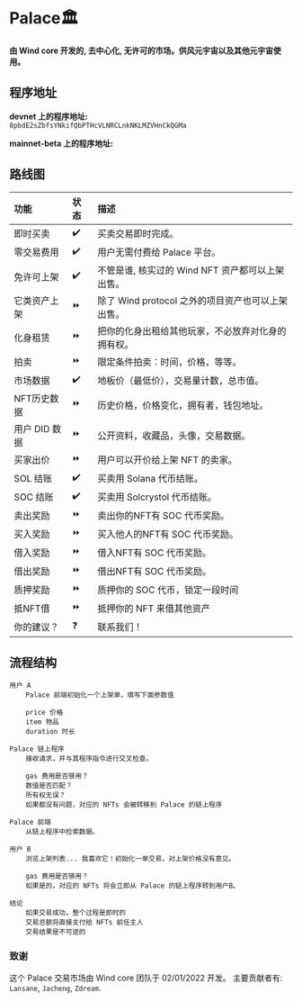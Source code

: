 # Palace🏛️

**由 Wind core 开发的, 去中心化, 无许可的市场。供风元宇宙以及其他元宇宙使用。**

## 程序地址
**devnet 上的程序地址:**<br>`8pbdE2sZbfsYNkifQbPTHcVLNRCLnkNKLMZVHnCkQGMa`

**mainnet-beta 上的程序地址:**

## 路线图
|功能|状态|描述|
|:---|:---|:---|
|即时买卖|✔️|买卖交易即时完成。|
|零交易费用|✔️|用户无需付费给 Palace 平台。|
|免许可上架|✔️|不管是谁, 核实过的 Wind NFT 资产都可以上架出售。|
|它类资产上架|⏩|除了 Wind protocol 之外的项目资产也可以上架出售。|
|化身租赁|⏩|把你的化身出租给其他玩家，不必放弃对化身的拥有权。|
|拍卖|⏩|限定条件拍卖：时间，价格，等等。|
|市场数据|✔️|地板价（最低价），交易量计数，总市值。|
|NFT历史数据|⏩|历史价格，价格变化，拥有者，钱包地址。|
|用户 DID 数据|⏩|公开资料，收藏品，头像，交易数据。|
|买家出价|⏩|用户可以开价给上架 NFT 的卖家。|
|SOL 结账|✔️|买卖用 Solana 代币结账。|
|SOC 结账|✔️|买卖用 Solcrystol 代币结账。|
|卖出奖励|⏩|卖出你的NFT有 SOC 代币奖励。|
|买入奖励|⏩|买入他人的NFT有 SOC 代币奖励。|
|借入奖励|⏩|借入NFT有 SOC 代币奖励。|
|借出奖励|⏩|借出NFT有 SOC 代币奖励。|
|质押奖励|⏩|质押你的 SOC 代币，锁定一段时间|
|抵NFT借|⏩|抵押你的 NFT 来借其他资产|
|你的建议？|❓|联系我们！|

## 流程结构
```
用户 A 
	Palace 前端初始化一个上架单，填写下面参数值

	price 价格
	item 物品
	duration 时长 

Palace 链上程序
	接收请求，并与其程序指令进行交叉检查。

	gas 费用是否够用？
	数值是否匹配？
	所有权无误？
	如果都没有问题，对应的 NFTs 会被转移到 Palace 的链上程序

Palace 前端
	从链上程序中检索数据。

用户 B
	浏览上架列表... 我喜欢它！初始化一单交易，对上架价格没有意见。

	gas 费用是否够用？
	如果是的，对应的 NFTs 将会立即从 Palace 的链上程序转到用户B。

结论
	如果交易成功，整个过程是即时的
	交易总额将直接支付给 NFTs 前任主人
	交易结果是不可逆的
```

### 致谢

这个 Palace 交易市场由 Wind core 团队于 02/01/2022 开发。 主要贡献者有: `Lansane`, `Jacheng`, `Zdream`.
